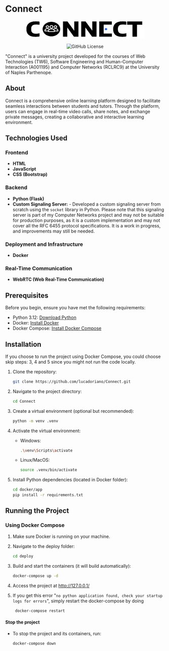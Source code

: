 # Connect
<p align="center">
  <img alt="logo" src="https://github.com/lucadoriano/Connect/blob/main/src/app/static/img/logo.png" style="width: 377.5px; height: 57px;">
</p>
<p align="center">
  <img alt="GitHub License" src="https://img.shields.io/github/license/lucadoriano/Connect">
</p>
"Connect" is a university project developed for the courses of Web Technologies (TW6), Software Engineering and Human-Computer Interaction (A001195) and Computer Networks (RCLRC9) at the University of Naples Parthenope.

## About
Connect is a comprehensive online learning platform designed to facilitate seamless interactions between students and tutors. Through the platform, users can engage in real-time video calls, share notes, and exchange private messages, creating a collaborative and interactive learning environment.



## Technologies Used
### Frontend
- **HTML**
- **JavaScript**
- **CSS (Bootstrap)**
### Backend
- **Python (Flask)**
- **Custom Signaling Server:** - Developed a custom signaling server from scratch using the `socket` library in Python. Please note that this signaling server is part of my Computer Networks project and may not be suitable for production purposes, as it is a custom implementation and may not cover all the RFC 6455 protocol specifications. It is a work in progress, and improvements may still be needed.
### Deployment and Infrastructure
- **Docker**
### Real-Time Communication
- **WebRTC (Web Real-Time Communication)**

## Prerequisites

Before you begin, ensure you have met the following requirements:

- Python 3.12: [Download Python](https://www.python.org/downloads/)
- Docker: [Install Docker](https://docs.docker.com/get-docker/)
- Docker Compose: [Install Docker Compose](https://docs.docker.com/compose/install/)

## Installation
If you choose to run the project using Docker Compose, you could choose skip steps: 3, 4 and 5 since you might not run the code locally.
1. Clone the repository:

   ```bash
   git clone https://github.com/lucadoriano/Connect.git
2. Navigate to the project directory:

   ```bash
   cd Connect
3. Create a virtual environment (optional but recommended):

   ```bash
   python -m venv .venv
4. Activate the virtual environment:

    * Windows:

      ```bash
      .\venv\Scripts\activate
    * Linux/MacOS:

      ```bash
      source .venv/bin/activate
5. Install Python dependencies (located in Docker folder):

    ```bash
    cd docker/app
    pip install -r requirements.txt

## Running the Project
### Using Docker Compose
1. Make sure Docker is running on your machine.
2. Navigate to the deploy folder:

    ```bash
    cd deploy
3. Build and start the containers (it will build automatically):

    ```bash
    docker-compose up -d
4. Access the project at http://127.0.0.1/

 
5.  If you get this error "`no python application found, check your startup logs for errors`",
    simply restart the docker-compose by doing

    ```bash
     docker-compose restart

#### Stop the project
* To stop the project and its containers, run:

    ```bash
    docker-compose down

